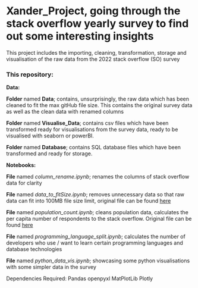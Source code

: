 # Xander_Project, going through the stack overflow yearly survey to find out some interesting insights
This project includes the importing, cleaning, transformation, storage and visualisation of the raw data from the 2022 stack overflow (SO) survey

### This repository: 
**Data:**

**Folder** named **Data**; contains, unsurprisingly, the raw data which has been cleaned to fit the max gitHub file size. This contains the original survey data as well as the clean data with renamed columns

**Folder** named **Visualise_Data**; contains csv files which have been transformed ready for visualisations from the survey data, ready to be visualised with seaborn or powerBI.

**Folder** named **Database**; contains SQL database files which have been transformed and ready for storage.

**Notebooks:**


**File** named *column_rename.ipynb*; renames the columns of stack overflow data for clarity

**File** named *data_to_fitSize.ipynb*; removes unnecessary data so that raw data can fit into 100MB file size limit, original file can be found [here](https://insights.stackoverflow.com/survey)

**File** named *population_count.ipynb*; cleans population data, calculates the per capita number of respondents to the stack overflow. Original file can be found [here](https://data.worldbank.org/indicator/SP.POP.TOTL)

**File** named *programming_language_split.ipynb*; calculates the number of developers who use / want to learn certain programming languages and database technologies

**File** named *python_data_vis.ipynb*; showcasing some python visualisations with some simpler data in the survey

Dependencies Required:
Pandas
openpyxl
MatPlotLib
Plotly
